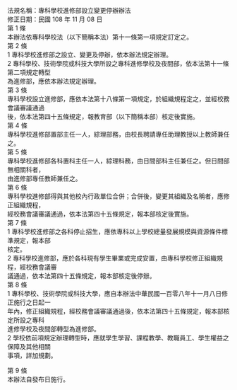 法規名稱：專科學校進修部設立變更停辦辦法  
修正日期：民國 108 年 11 月 08 日  
第 1 條  
本辦法依專科學校法（以下簡稱本法）第十一條第一項規定訂定之。  
第 2 條  
1 專科學校進修部之設立、變更及停辦，依本辦法規定辦理。  
2 專科學校、技術學院或科技大學所設之專科進修學校及夜間部，依本法第十一條第二項規定轉型  
為進修部，應依本辦法規定辦理。  
第 3 條  
專科學校設立進修部，應依本法第十八條第一項規定，於組織規程定之，並經校務會議審議通過  
後，依本法第四十五條規定，報教育部（以下簡稱本部）核定後實施。  
第 4 條  
專科學校進修部置部主任一人，綜理部務，由校長聘請專任助理教授以上教師兼任之。  
第 5 條  
專科學校進修部各科置科主任一人，綜理科務，由日間部科主任兼任之。但日間部無相關科者，  
由進修部專任教師兼任之。  
第 6 條  
專科學校進修部得與其他校內行政單位合併；合併後，變更其組織及名稱者，應修正組織規程，  
經校務會議審議通過，依本法第四十五條規定，報本部核定後實施。  
第 7 條  
1 專科學校進修部之各科停止招生，應依專科以上學校總量發展規模與資源條件標準規定，報本部  
核定。  
2 專科學校進修部，應於各科現有學生畢業或完成安置，由專科學校修正組織規程，經校務會議審  
議通過，依本法第四十五條規定，報本部核定後停辦。  
第 8 條  
1 專科學校、技術學院或科技大學，應自本辦法中華民國一百零八年十一月八日修正施行之日起一  
年內，修正組織規程，經校務會議審議通過後，依本法第四十五條規定，報本部核定所設之專科  
進修學校及夜間部轉型為進修部。  
2 學校依前項規定辦理轉型時，應就學生學習、課程教學、教職員工、學生權益之保障及其他相關  
事項，詳加規劃。  


第 9 條  
本辦法自發布日施行。  


